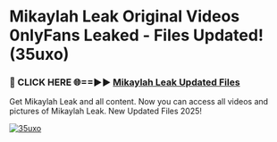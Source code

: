 # Mikaylah Leak Original Videos 0nlyFans Leaked - Files Updated! (35uxo)

<h3>🔴 CLICK HERE 🌐==►► <a href="https://best4dudes.click/HH4t6V" rel="nofollow">Mikaylah Leak Updated Files</a></h3>

Get Mikaylah Leak and all content. Now you can access all videos and pictures of Mikaylah Leak. New Updated Files 2025!

[![35uxo](https://github.com/user-attachments/assets/8c521d6e-e6e3-4a75-9320-d58ab9d79d5b)](https://best4dudes.click/HH4t6V)

